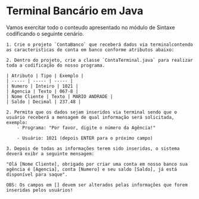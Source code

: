 # Terminal Bancário em Java

Vamos exercitar todo o conteudo apresentado no módulo de Sintaxe codificando o seguinte cenário.

    1. Crie o projeto `ContaBanco` que receberá dados via terminalcontendo as caracteristicas de conta em banco conforme atributos abaixo:

    2. Dentro do projeto, crie a classe `ContaTerminal.java` para realizar toda a codificação do nosso programa.

    | Atributo | Tipo | Exemplo |
    | ----- | ----- | ----- |
    | Numero | Inteiro | 1021 |
    | Agencia | Texto | 067-8 |
    | Nome Cliente | Texto | MARIO ANDRADE |
    | Saldo | Decimal | 237.48 |

    2. Permita que os dados sejam inseridos via terminal sendo que o usuário receberá a mensagem de qual informação será solicitada, exemplo:
        - Programa: "Por favor, digite o número da Agência!"

        - Usuário: 1021 (depois ENTER para o próximo campo)

    3. Depois de todas as informações terem sido inseridas, o sistema deverá exibr a seguinte mensagem:

    "Olá [Nome Cliente], obrigado por criar uma conta em nosso banco sua agência é [Agencia], conta [Numero] e seu saldo [Saldo], já está disponível para saque".

    OBS: Os campos em [] devem ser alterados pelas informações que forem inseridas pelos usuários!
